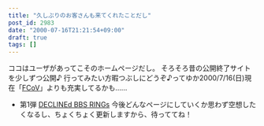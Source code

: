 ```yaml
---
title: "久しぶりのお客さんも来てくれたことだし"
post_id: 2983
date: "2000-07-16T21:21:54+09:00"
draft: true
tags: []
---
```



ココはユーザがあってこそのホームページだし。 そろそろ昔の公開終了サイトを少しずつ公開♪ 行ってみたい方暇つぶしにどうぞ♪ってゆか2000/7/16(日)現在「[FCoV](https://danmaq.com/tag/FCoV)」よりも充実してるかも……

  * 第1弾 [DECLINEd BBS RINGs](https://danmaq.com/tag/declined)
今後どんなページにしていくか思わず空想したくなるし、ちょくちょく更新しますから、待っててね！
